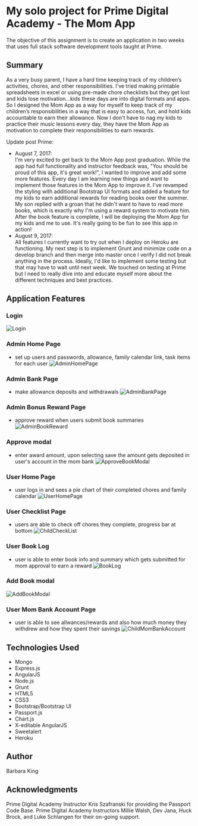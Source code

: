 
# My solo project for Prime Digital Academy - The Mom App

The objective of this assignment is to create an application in two weeks that uses full stack software
development tools taught at Prime.

## Summary

As a very busy parent, I have a hard time keeping track of my children’s activities, chores, and other responsibilities.  I've tried making printable spreadsheets in excel or using pre-made chore checklists but they get lost and kids lose motivation...kids these days are into digital formats and apps.  So I designed the Mom App as a way for myself to keep track of my children’s responsibilities in a way that is easy to access, fun, and hold kids accountable to earn their allowance.  Now I don't have to nag my kids to practice their music lessons every day, they have the Mom App as motivation to complete their responsibilities to earn rewards.

Update post Prime:
- August 7, 2017:  
I'm very excited to get back to the Mom App post graduation.  While the app had full functionality and instructor feedback was, "You should be proud of this app, it's great work!", I wanted to improve and add some more features.  Every day I am learning new things and want to implement those features in the Mom App to improve it.  I've revamped the styling with additional Bootstrap UI formats and added a feature for my kids to earn additional rewards for reading books over the summer.  My son replied with a groan that he didn't want to have to read more books, which is exactly why I'm using a reward system to motivate him.  After the book feature is complete, I will be deploying the Mom App for my kids and me to use.  It's really going to be fun to see this app in action!
- August 9, 2017:  
All features I currently want to try out when I deploy on Heroku are functioning.  My next step is to implement Grunt and minimize code on a develop branch and then merge into master once I verify I did not break anything in the process.  Ideally, I'd like to implement some testing but that may have to wait until next week.  We touched on testing at Prime but I need to really dive into and educate myself more about the different techniques and best practices.


## Application Features
###  Login
![Login](screenshots/Login.png)
###  Admin Home Page
- set up users and passwords, allowance, family calendar link, task items for each user
![AdminHomePage](screenshots/AdminHomePage.png)
###  Admin Bank Page
- make allowance deposits and withdrawals
![AdminBankPage](screenshots/AdminBankPage.png)
###  Admin Bonus Reward Page
- approve reward when users submit book summaries
![AdminBookReward](screenshots/AdminBookReward.png)
### Approve modal
- enter award amount, upon selecting save the amount gets deposited in user's account in the mom bank
![ApproveBookModal](screenshots/ApproveBookModal.png)
###  User Home Page
- user logs in and sees a pie chart of their completed chores and family calendar
![UserHomePage](screenshots/UserHomePage.png)
###  User Checklist Page
 - users are able to check off chores they complete, progress bar at bottom
![ChildCheckList](screenshots/ChildCheckList.png)
### User Book Log
 - user is able to enter book info and summary which gets submitted for mom approval to earn a reward
![BookLog](screenshots/BookLog.png)
### Add Book modal
![AddBookModal](screenshots/AddBookModal.png)
### User Mom Bank Account Page
 - user is able to see allwances/rewards and also how much money they withdrew and how they spent their savings
![ChildMomBankAccount](screenshots/ChildMomBankAccount.png)

## Technologies Used

* Mongo
* Express.js
* AngularJS
* Node.js
* Grunt
* HTML5
* CSS3
* Bootstrap/Bootstrap UI
* Passport.js
* Chart.js
* X-editable AngularJS
* Sweetalert
* Heroku

## Author

Barbara King

## Acknowledgments

Prime Digital Academy Instructor Kris Szafranski for providing the Passport Code Base.
Prime Digital Academy Instructors Millie Walsh, Dev Jana, Huck Brock, and Luke Schlangen for their on-going support.
